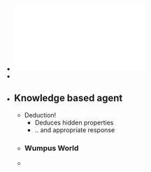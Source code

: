 - ![08_LogicalAgents.pdf](../assets/08_LogicalAgents_1675350814446_0.pdf)
-
- ## Knowledge based agent
	- Deduction!
		- Deduces hidden properties
		- .. and appropriate response
	- ### Wumpus World
	-